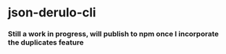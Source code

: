 # json-derulo-cli

### Still a work in progress, will publish to npm once I incorporate the duplicates feature